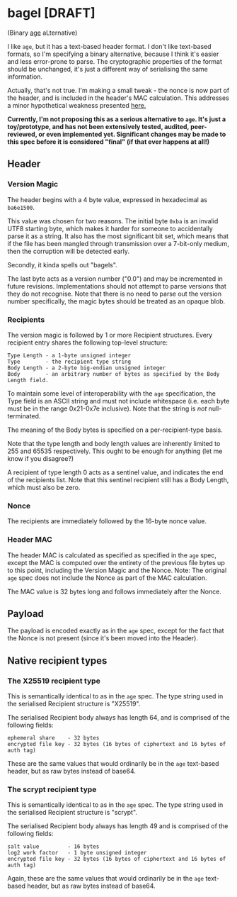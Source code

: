 # bagel [DRAFT]

(Binary [age](https://age-encryption.org/) aLternative)

I like `age`, but it has a text-based header format. I don't like text-based formats, so I'm specifying a binary alternative, because I think it's easier and less error-prone to parse. The cryptographic properties of the format should be unchanged, it's just a different way of serialising the same information.

Actually, that's not true. I'm making a small tweak - the nonce is now part of the header, and is included in the header's MAC calculation. This addresses a minor hypothetical weakness presented [here.](https://ethz.ch/content/dam/ethz/special-interest/infk/inst-infsec/appliedcrypto/education/theses/project_MircoStauble.pdf)

**Currently, I'm not proposing this as a serious alternative to `age`. It's just a toy/prototype, and has not been extensively tested, audited, peer-reviewed, or even implemented yet. Significant changes may be made to this spec before it is considered "final" (if that ever happens at all!)**

## Header

### Version Magic

The header begins with a 4 byte value, expressed in hexadecimal as `ba6e1500`.

This value was chosen for two reasons. The initial byte `0xba` is an invalid UTF8 starting byte, which makes it harder for someone to accidentally parse it as a string. It also has the most significant bit set, which means that if the file has been mangled through transmission over a 7-bit-only medium, then the corruption will be detected early.

Secondly, it kinda spells out "bagels".

The last byte acts as a version number ("0.0") and may be incremented in future revisions. Implementations should not attempt to parse versions that they do not recognise. Note that there is no need to parse out the version number specifically, the magic bytes should be treated as an opaque blob.

### Recipients

The version magic is followed by 1 or more Recipient structures. Every recipient entry shares the following top-level structure:

```
Type Length - a 1-byte unsigned integer
Type        - the recipient type string
Body Length - a 2-byte big-endian unsigned integer
Body        - an arbitrary number of bytes as specified by the Body Length field.
```

To maintain some level of interoperability with the `age` specification, the Type field is an ASCII string and must not include whitespace (i.e. each byte must be in the range 0x21-0x7e inclusive). Note that the string is *not* null-terminated.

The meaning of the Body bytes is specified on a per-recipient-type basis.

Note that the type length and body length values are inherently limited to 255 and 65535 respectively. This ought to be enough for anything (let me know if you disagree?)

A recipient of type length 0 acts as a sentinel value, and indicates the end of the recipients list. Note that this sentinel recipient still has a Body Length, which must also be zero.

### Nonce

The recipients are immediately followed by the 16-byte nonce value.

### Header MAC

The header MAC is calculated as specified as specified in the `age` spec, except the MAC is computed over the entirety of the previous file bytes up to this point, including the Version Magic and the Nonce. Note: The original `age` spec does not include the Nonce as part of the MAC calculation.

The MAC value is 32 bytes long and follows immediately after the Nonce.

## Payload

The payload is encoded exactly as in the `age` spec, except for the fact that the Nonce is not present (since it's been moved into the Header).

## Native recipient types

### The X25519 recipient type

This is semantically identical to as in the `age` spec. The type string used in the serialised Recipient structure is "X25519".

The serialised Recipient body always has length 64, and is comprised of the following fields:

```
ephemeral share    - 32 bytes
encrypted file key - 32 bytes (16 bytes of ciphertext and 16 bytes of auth tag)
```

These are the same values that would ordinarily be in the `age` text-based header, but as raw bytes instead of base64.

### The scrypt recipient type

This is semantically identical to as in the `age` spec. The type string used in the serialised Recipient structure is "scrypt".

The serialised Recipient body always has length 49 and is comprised of the following fields:

```
salt value         - 16 bytes
log2 work factor   - 1 byte unsigned integer
encrypted file key - 32 bytes (16 bytes of ciphertext and 16 bytes of auth tag)
```

Again, these are the same values that would ordinarily be in the `age` text-based header, but as raw bytes instead of base64.
